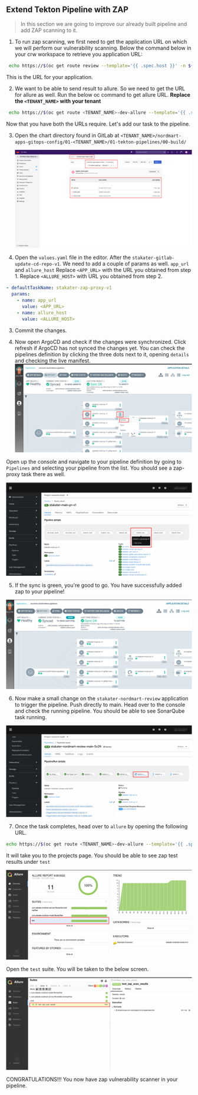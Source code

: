 ## Extend Tekton Pipeline with ZAP

> In this section we are going to improve our already built pipeline and add ZAP scanning to it.

1. To run zap scanning, we first need to get the application URL on which we will perform our vulnerability scanning.
    Below the command below in your crw workspace to retrieve you application URL:

```bash
 echo https://$(oc get route review --template='{{ .spec.host }}' -n ${TENANT_NAME}-dev)
```
This is the URL for your application. 

2. We want to be able to send result to allure. So we need to get the URL for allure as well. Run the below oc command to get allure URL.
**Replace the `<TENANT_NAME>` with your tenant**
```bash
 echo https://$(oc get route <TENANT_NAME>-dev-allure --template='{{ .spec.host }}' -n ${TENANT_NAME}-dev)
```
Now that you have both the URLs require. Let's add our task to the pipeline.

3. Open the chart directory found in GitLab at `<TENANT_NAME>/nordmart-apps-gitops-config/01-<TENANT_NAME>/01-tekton-pipelines/00-build/`

   ![images/pipelines-Nordmart-apps-GitOps-config](images/pipelines-nordmart-apps-gitops-config.png)

2. Open the `values.yaml` file in the editor. After the `stakater-gitlab-update-cd-repo-v1`. We need to add a couple of params as well. `app_url` and `allure_host`
Replace `<APP_URL>` with the URL you obtained from step 1.
Replace `<ALLURE_HOST>` with URL you obtained from step 2.

```yaml
- defaultTaskName: stakater-zap-proxy-v1
  params:
    - name: app_url
      value: <APP_URL>
    - name: allure_host
      value: <ALLURE_HOST>
```

3. Commit the changes.


4. Now open ArgoCD and check if the changes were synchronized. Click refresh if ArgoCD has not synced the changes yet.
   You can check the pipelines definition by clicking the three dots next to it, opening `details` and checking the live manifest.
![zap](./images/zap-argocd.png)

Open up the console and navigate to your pipeline definition by going to `Pipelines` and selecting your pipeline from the list. You should see a zap-proxy task there as well.

![OpenShift](./images/openshift-zap.png)


5. If the sync is green, you're good to go. You have successfully added zap to your pipeline!

![sonar](./images/sonar-argocd.png)

6. Now make a small change on the `stakater-nordmart-review` application to trigger the pipeline. Push directly to main. Head over to the console and check the running pipeline. You should be able to see SonarQube task running.

![zap-running](./images/zap-running.png)

7. Once the task completes, head over to `allure` by opening the following URL.

```bash
echo https://$(oc get route <TENANT_NAME>-dev-allure --template='{{ .spec.host }}' -n ${TENANT_NAME}-dev)/allure-docker-service/projects/stakater-nordmart-review/reports/latest/index.html

```
It will take you to the projects page. You should be able to see zap test results under `test`

![zap-allure](./images/zap-allure-1.png)

Open the `test` suite. You will be taken to the below screen.

![zap-allure](./images/zap-allure-2.png)

CONGRATULATIONS!!! You now have zap vulnerability scanner in your pipeline.


